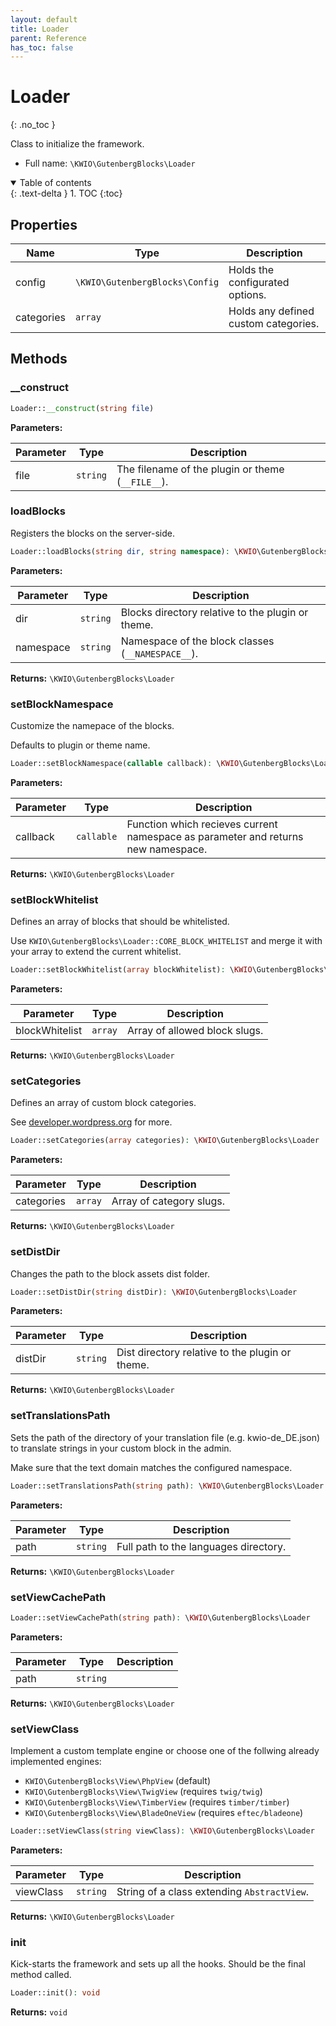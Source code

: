 ```yaml
---
layout: default
title: Loader
parent: Reference
has_toc: false
---
```


# Loader
{: .no_toc }

Class to initialize the framework.



* Full name: `\KWIO\GutenbergBlocks\Loader`


<details open markdown="block">
  <summary>
    Table of contents
  </summary>
  {: .text-delta }
1. TOC
{:toc}
</details>


## Properties

| Name | Type | Description |
|------|------|-------------|
| config | `\KWIO\GutenbergBlocks\Config` | Holds the configurated options.  |
| categories | `array` | Holds any defined custom categories.  |

## Methods
### __construct 




```php
Loader::__construct(string file)
```


**Parameters:**

| Parameter | Type | Description |
|-----------|------|-------------|
| file | `string` | The filename of the plugin or theme (`__FILE__`). |



### loadBlocks 
Registers the blocks on the server-side.



```php
Loader::loadBlocks(string dir, string namespace): \KWIO\GutenbergBlocks\Loader
```


**Parameters:**

| Parameter | Type | Description |
|-----------|------|-------------|
| dir | `string` | Blocks directory relative to the plugin or theme. |
| namespace | `string` | Namespace of the block classes (`__NAMESPACE__`). |


**Returns:** `\KWIO\GutenbergBlocks\Loader` 
### setBlockNamespace 
Customize the namepace of the blocks.

Defaults to plugin or theme name.

```php
Loader::setBlockNamespace(callable callback): \KWIO\GutenbergBlocks\Loader
```


**Parameters:**

| Parameter | Type | Description |
|-----------|------|-------------|
| callback | `callable` | Function which recieves current namespace as parameter and returns new namespace. |


**Returns:** `\KWIO\GutenbergBlocks\Loader` 
### setBlockWhitelist 
Defines an array of blocks that should be whitelisted.

Use `KWIO\GutenbergBlocks\Loader::CORE_BLOCK_WHITELIST` and merge it with your array to extend the current whitelist.

```php
Loader::setBlockWhitelist(array blockWhitelist): \KWIO\GutenbergBlocks\Loader
```


**Parameters:**

| Parameter | Type | Description |
|-----------|------|-------------|
| blockWhitelist | `array` | Array of allowed block slugs. |


**Returns:** `\KWIO\GutenbergBlocks\Loader` 
### setCategories 
Defines an array of custom block categories.

See [developer.wordpress.org](https://developer.wordpress.org/reference/hooks/block_categories_all/) for more.

```php
Loader::setCategories(array categories): \KWIO\GutenbergBlocks\Loader
```


**Parameters:**

| Parameter | Type | Description |
|-----------|------|-------------|
| categories | `array` | Array of category slugs. |


**Returns:** `\KWIO\GutenbergBlocks\Loader` 
### setDistDir 
Changes the path to the block assets dist folder.



```php
Loader::setDistDir(string distDir): \KWIO\GutenbergBlocks\Loader
```


**Parameters:**

| Parameter | Type | Description |
|-----------|------|-------------|
| distDir | `string` | Dist directory relative to the plugin or theme. |


**Returns:** `\KWIO\GutenbergBlocks\Loader` 
### setTranslationsPath 
Sets the path of the directory of your translation file (e.g. kwio-de_DE.json) to translate strings in your custom block in the admin.

Make sure that the text domain matches the configured namespace.

```php
Loader::setTranslationsPath(string path): \KWIO\GutenbergBlocks\Loader
```


**Parameters:**

| Parameter | Type | Description |
|-----------|------|-------------|
| path | `string` | Full path to the languages directory. |


**Returns:** `\KWIO\GutenbergBlocks\Loader` 
### setViewCachePath 




```php
Loader::setViewCachePath(string path): \KWIO\GutenbergBlocks\Loader
```


**Parameters:**

| Parameter | Type | Description |
|-----------|------|-------------|
| path | `string` |  |


**Returns:** `\KWIO\GutenbergBlocks\Loader` 
### setViewClass 
Implement a custom template engine or choose one of the follwing already implemented engines:

- `KWIO\GutenbergBlocks\View\PhpView` (default)
- `KWIO\GutenbergBlocks\View\TwigView` (requires `twig/twig`)
- `KWIO\GutenbergBlocks\View\TimberView` (requires `timber/timber`)
- `KWIO\GutenbergBlocks\View\BladeOneView` (requires `eftec/bladeone`)

```php
Loader::setViewClass(string viewClass): \KWIO\GutenbergBlocks\Loader
```


**Parameters:**

| Parameter | Type | Description |
|-----------|------|-------------|
| viewClass | `string` | String of a class extending `AbstractView`. |


**Returns:** `\KWIO\GutenbergBlocks\Loader` 
### init 
Kick-starts the framework and sets up all the hooks. Should be the final method called.



```php
Loader::init(): void
```



**Returns:** `void` 
